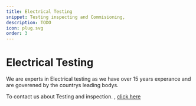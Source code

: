 ```yaml
---
title: Electrical Testing
snippet: Testing inspecting and Commisioning,
description: TODO
icon: plug.svg
order: 3
---
```


# Electrical Testing

We are experts in Electrical testing as we have over 15 years experance and are goverened by the countrys leading bodys.

To contact us about Testing and inspection. , [click here](/contact/)

